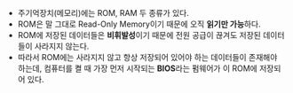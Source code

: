 - 주기억장치(메모리)에는 ROM, RAM 두 종류가 있다.
- ROM은 말 그대로 Read-Only Memory이기 때문에 오직 **읽기만 가능**하다.
- ROM에 저장된 데이터들은 **비휘발성**이기 때문에 전원 공급이 끊겨도 저장된 데이터들이 사라지지 않는다.
- 따라서 ROM에는 사라지지 않고 항상 저장되어 있어야 하는 데이터들이 존재해야 하는데, 컴퓨터를 켤 때 가장 먼저 시작되는 **BIOS**라는 펌웨어가 이 ROM에 저장되어 있다.